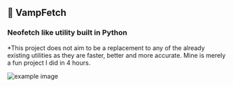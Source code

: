## 🦇 VampFetch 

### Neofetch like utility built in Python

*This project does not aim to be a replacement to any of the already existing utilities as they are faster, better and more accurate. Mine is merely a fun project I did in 4 hours.

![example image](https://github.com/username/vampfetch/blob/master/ex.png?raw=true)
